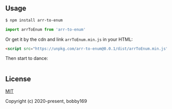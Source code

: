 ﻿## Usage

```bash
$ npm install arr-to-enum
```

```javascript
import arrToEnum from 'arr-to-enum'
```

Or get it by the cdn and link `arrToEnum.min.js` in your HTML:

```html
<script src="https://unpkg.com/arr-to-enum@0.0.1/dist/arrToEnum.min.js"></script>
```

Then start to dance:

```js

```

## License

[MIT](http://opensource.org/licenses/MIT)

Copyright (c) 2020-present, bobby169
